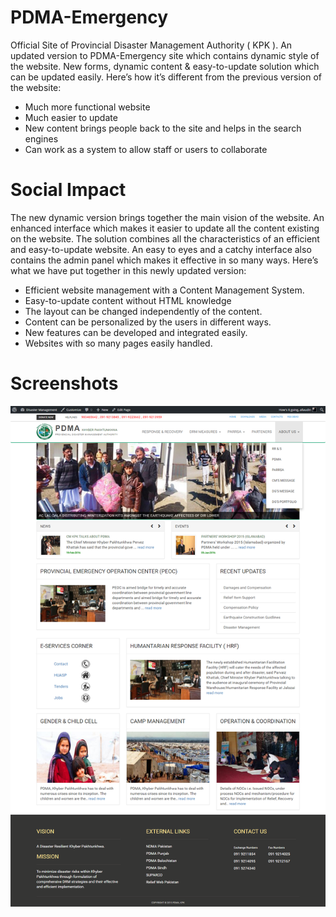 # PDMA-Emergency
Official Site of Provincial Disaster Management Authority ( KPK ).
An updated version to PDMA-Emergency site which contains dynamic style of the website. New forms, dynamic content & easy-to-update solution which can be updated easily. Here’s how it’s different from the previous version of the website:

* Much more functional website
* Much easier to update
* New content brings people back to the site and helps in the search engines
* Can work as a system to allow staff or users to collaborate

# Social Impact

The new dynamic version brings together the main vision of the website. An enhanced interface which makes it easier to update all the content existing on the website. The solution combines all the characteristics of an efficient and easy-to-update website. An easy to eyes and a catchy interface also contains the admin panel which makes it effective in so many ways.
Here’s what we have put together in this newly updated version:

* Efficient website management with a Content Management System.
* Easy-to-update content without HTML knowledge
* The layout can be changed independently of the content.
* Content can be personalized by the users in different ways.
* New features can be developed and integrated easily.
* Websites with so many pages easily handled.

# Screenshots

![Screenshot of Website's Front End](https://github.com/codeforpakistan/PDMA-Emergency/blob/master/screenshot.png?raw=true)
